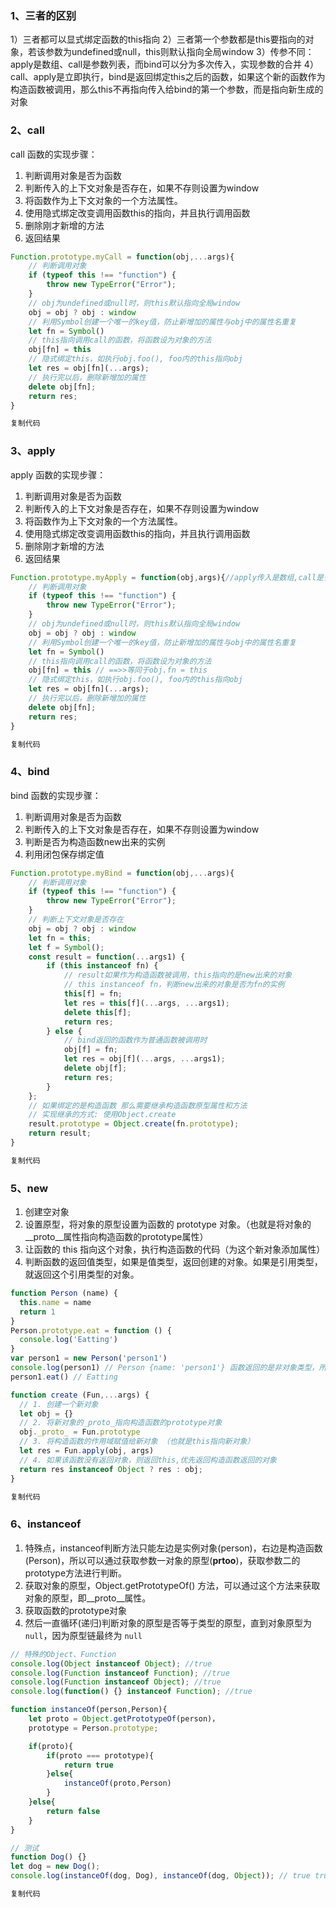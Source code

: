 ### 1、三者的区别

1）三者都可以显式绑定函数的this指向
2）三者第一个参数都是this要指向的对象，若该参数为undefined或null，this则默认指向全局window
3）传参不同：apply是数组、call是参数列表，而bind可以分为多次传入，实现参数的合并
4）call、apply是立即执行，bind是返回绑定this之后的函数，如果这个新的函数作为构造函数被调用，那么this不再指向传入给bind的第一个参数，而是指向新生成的对象

### 2、call

call 函数的实现步骤：
1. 判断调用对象是否为函数
2. 判断传入的上下文对象是否存在，如果不存则设置为window
3. 将函数作为上下文对象的一个方法属性。
4. 使用隐式绑定改变调用函数this的指向，并且执行调用函数
5. 删除刚才新增的方法
6. 返回结果

```javascript
Function.prototype.myCall = function(obj,...args){
    // 判断调用对象
    if (typeof this !== "function") {
        throw new TypeError("Error");
    }
    // obj为undefined或null时，则this默认指向全局window
    obj = obj ? obj : window
    // 利用Symbol创建一个唯一的key值，防止新增加的属性与obj中的属性名重复
    let fn = Symbol()
    // this指向调用call的函数，将函数设为对象的方法
    obj[fn] = this
    // 隐式绑定this，如执行obj.foo(), foo内的this指向obj
    let res = obj[fn](...args);
    // 执行完以后，删除新增加的属性
    delete obj[fn]; 
    return res;
}

复制代码
```

### 3、apply

apply 函数的实现步骤：
1. 判断调用对象是否为函数
2. 判断传入的上下文对象是否存在，如果不存则设置为window
3. 将函数作为上下文对象的一个方法属性。
4. 使用隐式绑定改变调用函数this的指向，并且执行调用函数
5. 删除刚才新增的方法
6. 返回结果

```javascript
Function.prototype.myApply = function(obj,args){//apply传入是数组,call是多个参数
    // 判断调用对象
    if (typeof this !== "function") {
        throw new TypeError("Error");
    }
    // obj为undefined或null时，则this默认指向全局window
    obj = obj ? obj : window
    // 利用Symbol创建一个唯一的key值，防止新增加的属性与obj中的属性名重复
    let fn = Symbol()
    // this指向调用call的函数，将函数设为对象的方法
    obj[fn] = this // ==>>等同于obj.fn = this
    // 隐式绑定this，如执行obj.foo(), foo内的this指向obj
    let res = obj[fn](...args);
    // 执行完以后，删除新增加的属性
    delete obj[fn]; 
    return res;
}

复制代码
```

### 4、bind
bind 函数的实现步骤：
1. 判断调用对象是否为函数
2. 判断传入的上下文对象是否存在，如果不存则设置为window
3. 判断是否为构造函数new出来的实例
4. 利用闭包保存绑定值

```javascript
Function.prototype.myBind = function(obj,...args){
    // 判断调用对象
    if (typeof this !== "function") {
        throw new TypeError("Error");
    }
    // 判断上下文对象是否存在
    obj = obj ? obj : window
    let fn = this;
    let f = Symbol();
    const result = function(...args1) {
        if (this instanceof fn) {
            // result如果作为构造函数被调用，this指向的是new出来的对象
            // this instanceof fn，判断new出来的对象是否为fn的实例
            this[f] = fn;
            let res = this[f](...args, ...args1);
            delete this[f];
            return res;
        } else {
            // bind返回的函数作为普通函数被调用时
            obj[f] = fn;
            let res = obj[f](...args, ...args1);
            delete obj[f];
            return res;
        }
    };
    // 如果绑定的是构造函数 那么需要继承构造函数原型属性和方法
    // 实现继承的方式: 使用Object.create
    result.prototype = Object.create(fn.prototype);
    return result;
}

复制代码
```

### 5、new

1. 创建空对象
2. 设置原型，将对象的原型设置为函数的 prototype 对象。（也就是将对象的__proto__属性指向构造函数的prototype属性）
3. 让函数的 this 指向这个对象，执行构造函数的代码（为这个新对象添加属性）
4. 判断函数的返回值类型，如果是值类型，返回创建的对象。如果是引用类型，就返回这个引用类型的对象。

```javascript
function Person (name) {
  this.name = name
  return 1
}
Person.prototype.eat = function () {
  console.log('Eatting')
}
var person1 = new Person('person1')
console.log(person1) // Person {name: 'person1'} 函数返回的是非对象类型，所以返回创建对象
person1.eat() // Eatting

function create (Fun,...args) {
  // 1. 创建一个新对象
  let obj = {}
  // 2. 将新对象的_proto_指向构造函数的prototype对象
  obj._proto_ = Fun.prototype 
  // 3. 将构造函数的作用域赋值给新对象 （也就是this指向新对象）
  let res = Fun.apply(obj, args)
  // 4. 如果该函数没有返回对象，则返回this,优先返回构造函数返回的对象
  return res instanceof Object ? res : obj;
}

复制代码
```

### 6、instanceof

1. 特殊点，instanceof判断方法只能左边是实例对象(person)，右边是构造函数(Person)，所以可以通过获取参数一对象的原型(__prtoo__)，获取参数二的prototype方法进行判断。
2. 获取对象的原型，Object.getPrototypeOf() 方法，可以通过这个方法来获取对象的原型，即__proto__属性。
3. 获取函数的prototype对象
4. 然后一直循环(递归)判断对象的原型是否等于类型的原型，直到对象原型为 `null`，因为原型链最终为 `null`


```javascript
// 特殊的Object、Function
console.log(Object instanceof Object); //true
console.log(Function instanceof Function); //true
console.log(Function instanceof Object); //true
console.log(function() {} instanceof Function); //true

function instanceOf(person,Person){
    let proto = Object.getPrototypeOf(person)，
    prototype = Person.prototype;

    if(proto){
        if(proto === prototype){
            return true
        }else{
            instanceOf(proto,Person)
        }
    }else{
        return false
    }
}

// 测试
function Dog() {}
let dog = new Dog();
console.log(instanceOf(dog, Dog), instanceOf(dog, Object)); // true true

复制代码
```